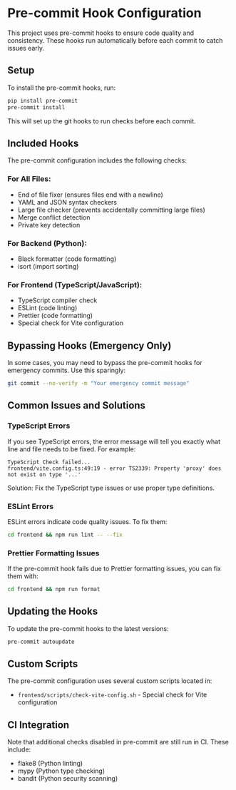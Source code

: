 # Pre-commit Hook Configuration

This project uses pre-commit hooks to ensure code quality and consistency. These hooks run automatically before each commit to catch issues early.

## Setup

To install the pre-commit hooks, run:

```bash
pip install pre-commit
pre-commit install
```

This will set up the git hooks to run checks before each commit.

## Included Hooks

The pre-commit configuration includes the following checks:

### For All Files:
- End of file fixer (ensures files end with a newline)
- YAML and JSON syntax checkers
- Large file checker (prevents accidentally committing large files)
- Merge conflict detection
- Private key detection

### For Backend (Python):
- Black formatter (code formatting)
- isort (import sorting)

### For Frontend (TypeScript/JavaScript):
- TypeScript compiler check
- ESLint (code linting)
- Prettier (code formatting)
- Special check for Vite configuration

## Bypassing Hooks (Emergency Only)

In some cases, you may need to bypass the pre-commit hooks for emergency commits. Use this sparingly:

```bash
git commit --no-verify -m "Your emergency commit message"
```

## Common Issues and Solutions

### TypeScript Errors

If you see TypeScript errors, the error message will tell you exactly what line and file needs to be fixed. For example:

```
TypeScript Check failed...
frontend/vite.config.ts:49:19 - error TS2339: Property 'proxy' does not exist on type '...'
```

Solution: Fix the TypeScript type issues or use proper type definitions.

### ESLint Errors

ESLint errors indicate code quality issues. To fix them:

```bash
cd frontend && npm run lint -- --fix
```

### Prettier Formatting Issues

If the pre-commit hook fails due to Prettier formatting issues, you can fix them with:

```bash
cd frontend && npm run format
```

## Updating the Hooks

To update the pre-commit hooks to the latest versions:

```bash
pre-commit autoupdate
```

## Custom Scripts

The pre-commit configuration uses several custom scripts located in:
- `frontend/scripts/check-vite-config.sh` - Special check for Vite configuration

## CI Integration

Note that additional checks disabled in pre-commit are still run in CI. These include:
- flake8 (Python linting)
- mypy (Python type checking)
- bandit (Python security scanning)